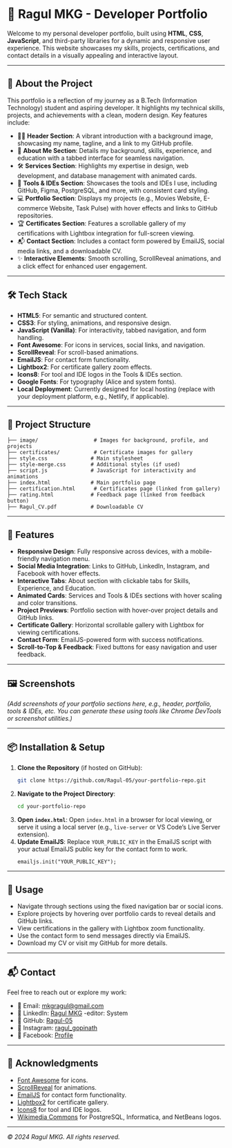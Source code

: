 # 💼 Ragul MKG - Developer Portfolio

Welcome to my personal developer portfolio, built using **HTML**, **CSS**, **JavaScript**, and third-party libraries for a dynamic and responsive user experience. This website showcases my skills, projects, certifications, and contact details in a visually appealing and interactive layout.

---

## 🚀 About the Project

This portfolio is a reflection of my journey as a B.Tech (Information Technology) student and aspiring developer. It highlights my technical skills, projects, and achievements with a clean, modern design. Key features include:

- 🧑‍💻 **Header Section**: A vibrant introduction with a background image, showcasing my name, tagline, and a link to my GitHub profile.
- 📖 **About Me Section**: Details my background, skills, experience, and education with a tabbed interface for seamless navigation.
- 🛠️ **Services Section**: Highlights my expertise in design, web development, and database management with animated cards.
- 🔧 **Tools & IDEs Section**: Showcases the tools and IDEs I use, including GitHub, Figma, PostgreSQL, and more, with consistent card styling.
- 💻 **Portfolio Section**: Displays my projects (e.g., Movies Website, E-commerce Website, Task Pulse) with hover effects and links to GitHub repositories.
- 🏆 **Certificates Section**: Features a scrollable gallery of my certifications with Lightbox integration for full-screen viewing.
- 📬 **Contact Section**: Includes a contact form powered by EmailJS, social media links, and a downloadable CV.
- ✨ **Interactive Elements**: Smooth scrolling, ScrollReveal animations, and a click effect for enhanced user engagement.

---

## 🛠️ Tech Stack

- **HTML5**: For semantic and structured content.
- **CSS3**: For styling, animations, and responsive design.
- **JavaScript (Vanilla)**: For interactivity, tabbed navigation, and form handling.
- **Font Awesome**: For icons in services, social links, and navigation.
- **ScrollReveal**: For scroll-based animations.
- **EmailJS**: For contact form functionality.
- **Lightbox2**: For certificate gallery zoom effects.
- **Icons8**: For tool and IDE logos in the Tools & IDEs section.
- **Google Fonts**: For typography (Alice and system fonts).
- **Local Deployment**: Currently designed for local hosting (replace with your deployment platform, e.g., Netlify, if applicable).

---

## 📂 Project Structure

```
├── image/                  # Images for background, profile, and projects
├── certificates/           # Certificate images for gallery
├── style.css              # Main stylesheet
├── style-merge.css        # Additional styles (if used)
├── script.js              # JavaScript for interactivity and animations
├── index.html             # Main portfolio page
├── certification.html      # Certificates page (linked from gallery)
├── rating.html            # Feedback page (linked from feedback button)
├── Ragul_CV.pdf           # Downloadable CV
```

---

## 🚀 Features

- **Responsive Design**: Fully responsive across devices, with a mobile-friendly navigation menu.
- **Social Media Integration**: Links to GitHub, LinkedIn, Instagram, and Facebook with hover effects.
- **Interactive Tabs**: About section with clickable tabs for Skills, Experience, and Education.
- **Animated Cards**: Services and Tools & IDEs sections with hover scaling and color transitions.
- **Project Previews**: Portfolio section with hover-over project details and GitHub links.
- **Certificate Gallery**: Horizontal scrollable gallery with Lightbox for viewing certifications.
- **Contact Form**: EmailJS-powered form with success notifications.
- **Scroll-to-Top & Feedback**: Fixed buttons for easy navigation and user feedback.

---

## 🖼️ Screenshots

*(Add screenshots of your portfolio sections here, e.g., header, portfolio, tools & IDEs, etc. You can generate these using tools like Chrome DevTools or screenshot utilities.)*

---

## 📦 Installation & Setup

1. **Clone the Repository** (if hosted on GitHub):
   ```bash
   git clone https://github.com/Ragul-05/your-portfolio-repo.git
   ```
2. **Navigate to the Project Directory**:
   ```bash
   cd your-portfolio-repo
   ```
3. **Open `index.html`**:
   Open `index.html` in a browser for local viewing, or serve it using a local server (e.g., `live-server` or VS Code’s Live Server extension).
4. **Update EmailJS**:
   Replace `YOUR_PUBLIC_KEY` in the EmailJS script with your actual EmailJS public key for the contact form to work.
   ```html
   emailjs.init("YOUR_PUBLIC_KEY");
   ```

---

## 🌟 Usage

- Navigate through sections using the fixed navigation bar or social icons.
- Explore projects by hovering over portfolio cards to reveal details and GitHub links.
- View certifications in the gallery with Lightbox zoom functionality.
- Use the contact form to send messages directly via EmailJS.
- Download my CV or visit my GitHub for more details.

---

## 📬 Contact

Feel free to reach out or explore my work:

- 📧 Email: [mkgragul@gmail.com](mailto:mkgragul@gmail.com)
- 💼 LinkedIn: [Ragul MKG](https://www.linkedin.com/in/ragul-m-k-g-0322b825a/)
-editor: System
- 🐙 GitHub: [Ragul-05](https://github.com/Ragul-05)
- 📸 Instagram: [ragul_gopinath](https://www.instagram.com/ragul_gopinath/)
- 📘 Facebook: [Profile](https://www.facebook.com/profile.php?id=61565825322335)

---

## 🙏 Acknowledgments

- [Font Awesome](https://fontawesome.com/) for icons.
- [ScrollReveal](https://scrollrevealjs.org/) for animations.
- [EmailJS](https://www.emailjs.com/) for contact form functionality.
- [Lightbox2](https://lokeshdhakar.com/projects/lightbox2/) for certificate gallery.
- [Icons8](https://icons8.com/) for tool and IDE logos.
- [Wikimedia Commons](https://commons.wikimedia.org/) for PostgreSQL, Informatica, and NetBeans logos.

---

*© 2024 Ragul MKG. All rights reserved.*